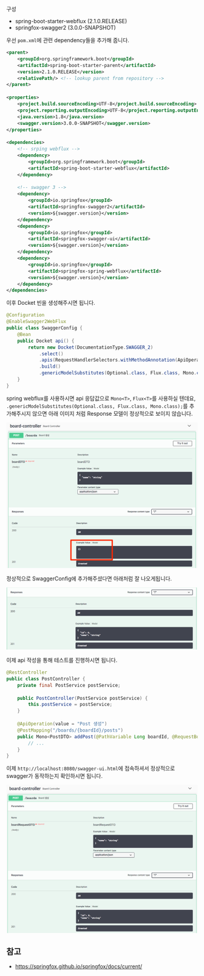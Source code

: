 구성
- spring-boot-starter-webflux (2.1.0.RELEASE)
- springfox-swagger2 (3.0.0-SNAPSHOT)

우선 `pom.xml`에 관련 dependency들을 추가해 줍니다.

```xml
<parent>
    <groupId>org.springframework.boot</groupId>
    <artifactId>spring-boot-starter-parent</artifactId>
    <version>2.1.0.RELEASE</version>
    <relativePath/> <!-- lookup parent from repository -->
</parent>

<properties>
    <project.build.sourceEncoding>UTF-8</project.build.sourceEncoding>
    <project.reporting.outputEncoding>UTF-8</project.reporting.outputEncoding>
    <java.version>1.8</java.version>
    <swagger.version>3.0.0-SNAPSHOT</swagger.version>
</properties>

<dependencies>
    <!-- srping webflux -->
    <dependency>
        <groupId>org.springframework.boot</groupId>
        <artifactId>spring-boot-starter-webflux</artifactId>
    </dependency>

    <!-- swagger 3 -->
    <dependency>
        <groupId>io.springfox</groupId>
        <artifactId>springfox-swagger2</artifactId>
        <version>${swagger.version}</version>
    </dependency>
    <dependency>
        <groupId>io.springfox</groupId>
        <artifactId>springfox-swagger-ui</artifactId>
        <version>${swagger.version}</version>
    </dependency>
    <dependency>
        <groupId>io.springfox</groupId>
        <artifactId>springfox-spring-webflux</artifactId>
        <version>${swagger.version}</version>
    </dependency>
</dependencies>
```

이후 Docket 빈을 생성해주시면 됩니다.

```java
@Configuration
@EnableSwagger2WebFlux
public class SwaggerConfig {
	@Bean
	public Docket api() {
		return new Docket(DocumentationType.SWAGGER_2)
			.select()
			.apis(RequestHandlerSelectors.withMethodAnnotation(ApiOperation.class))
			.build()
			.genericModelSubstitutes(Optional.class, Flux.class, Mono.class);
	}
}
```

spring webflux를 사용하시면 api 응답값으로 `Mono<T>`, `Flux<T>`를 사용하실 텐데요, `.genericModelSubstitutes(Optional.class, Flux.class, Mono.class);`를 추가해주시지 않으면 아래 이미지 처럼 Response 모델이 정상적으로 보이지 않습니다.

![swagger](https://raw.githubusercontent.com/kkd927/til/master/img/Swagger_UI.png)

정상적으로 SwaggerConfig에 추가해주셨다면 아래처럼 잘 나오게됩니다.

![swagger](https://raw.githubusercontent.com/kkd927/til/master/img/Swagger_UI-2.png)

이제 api 작성을 통해 테스트를 진행하시면 됩니다.

```java
@RestController
public class PostController {
	private final PostService postService;

	public PostController(PostService postService) {
		this.postService = postService;
	}

	@ApiOperation(value = "Post 생성")
	@PostMapping("/boards/{boardId}/posts")
	public Mono<PostDTO> addPost(@PathVariable Long boardId, @RequestBody PostRequestDTO postRequestDTO) {
		// ...
	}
}
```

이제 `http://localhost:8080/swagger-ui.html`에 접속하셔서 정상적으로 swagger가 동작하는지 확인하시면 됩니다.

![swagger](https://raw.githubusercontent.com/kkd927/til/master/img/Swagger_UI-3.png)


## 참고

- https://springfox.github.io/springfox/docs/current/
